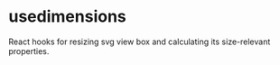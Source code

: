 # usedimensions
React hooks for resizing svg view box and calculating its size-relevant properties.
